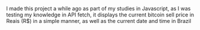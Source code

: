 
I made this project a while ago as part of my studies in Javascript, as I was testing my knowledge in API fetch, it displays the current bitcoin sell price in Reais (R$) in a simple manner, as well as the current date and time in Brazil
